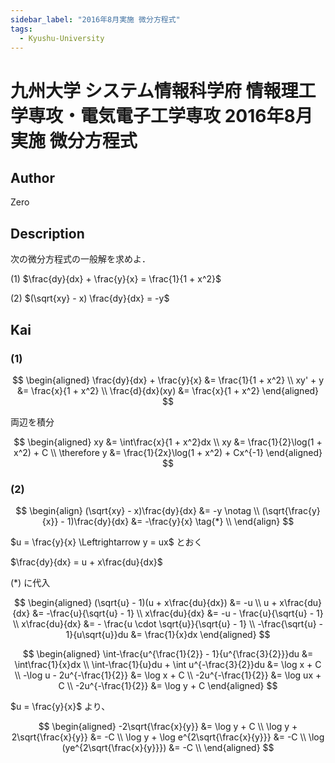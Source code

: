 ```yaml
---
sidebar_label: "2016年8月実施 微分方程式"
tags:
  - Kyushu-University
---
```

# 九州大学 システム情報科学府 情報理工学専攻・電気電子工学専攻 2016年8月実施 微分方程式

## **Author**
Zero

## **Description**
次の微分方程式の一般解を求めよ．

(1) $\frac{dy}{dx} + \frac{y}{x} = \frac{1}{1 + x^2}$
 
(2) $(\sqrt{xy} - x) \frac{dy}{dx} = -y$


## **Kai** 
### (1)

$$
\begin{aligned}
\frac{dy}{dx} + \frac{y}{x} &= \frac{1}{1 + x^2} \\
xy' + y &= \frac{x}{1 + x^2} \\
\frac{d}{dx}(xy) &= \frac{x}{1 + x^2}
\end{aligned}
$$

両辺を積分

$$
\begin{aligned}
xy &= \int\frac{x}{1 + x^2}dx \\
xy &= \frac{1}{2}\log(1 + x^2) + C \\
\therefore y &= \frac{1}{2x}\log(1 + x^2) + Cx^{-1}
\end{aligned}
$$

### (2)

$$
\begin{align}
(\sqrt{xy} - x)\frac{dy}{dx} &= -y \notag \\
(\sqrt{\frac{y}{x}} - 1)\frac{dy}{dx} &= -\frac{y}{x} \tag{*} \\
\end{align}
$$

$u = \frac{y}{x} \Leftrightarrow y = ux$ とおく

$\frac{dy}{dx} = u + x\frac{du}{dx}$

$(*)$ に代入

$$
\begin{aligned}
(\sqrt{u} - 1)(u + x\frac{du}{dx}) &= -u \\
u + x\frac{du}{dx} &= -\frac{u}{\sqrt{u} - 1} \\
x\frac{du}{dx} &= -u - \frac{u}{\sqrt{u} - 1} \\
x\frac{du}{dx} &= - \frac{u \cdot \sqrt{u}}{\sqrt{u} - 1} \\
-\frac{\sqrt{u} - 1}{u\sqrt{u}}du &= \frac{1}{x}dx
\end{aligned}
$$

$$
\begin{aligned}
\int-\frac{u^{\frac{1}{2}} - 1}{u^{\frac{3}{2}}}du &= \int\frac{1}{x}dx \\
\int-\frac{1}{u}du + \int u^{-\frac{3}{2}}du &= \log x + C \\
-\log u - 2u^{-\frac{1}{2}} &= \log x + C \\
-2u^{-\frac{1}{2}} &= \log ux + C \\
-2u^{-\frac{1}{2}} &= \log y + C
\end{aligned}
$$

$u = \frac{y}{x}$ より、

$$
\begin{aligned}
-2\sqrt{\frac{x}{y}} &= \log y + C \\
\log y + 2\sqrt{\frac{x}{y}} &= -C \\
\log y + \log e^{2\sqrt{\frac{x}{y}}} &= -C \\
\log (ye^{2\sqrt{\frac{x}{y}}}) &= -C \\ 
\end{aligned}
$$
